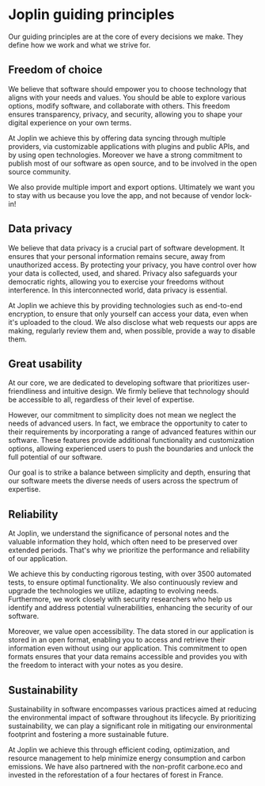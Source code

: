 # Joplin guiding principles

Our guiding principles are at the core of every decisions we make. They define how we work and what we strive for.

## Freedom of choice

We believe that software should empower you to choose technology that aligns with your needs and values. You should be able to explore various options, modify software, and collaborate with others. This freedom ensures transparency, privacy, and security, allowing you to shape your digital experience on your own terms.

At Joplin we achieve this by offering data syncing through multiple providers, via customizable applications with plugins and public APIs, and by using open technologies. Moreover we have a strong commitment to publish most of our software as open source, and to be involved in the open source community.

We also provide multiple import and export options. Ultimately we want you to stay with us because you love the app, and not because of vendor lock-in!

## Data privacy

We believe that data privacy is a crucial part of software development. It ensures that your personal information remains secure, away from unauthorized access. By protecting your privacy, you have control over how your data is collected, used, and shared. Privacy also safeguards your democratic rights, allowing you to exercise your freedoms without interference. In this interconnected world, data privacy is essential.

At Joplin we achieve this by providing technologies such as end-to-end encryption, to ensure that only yourself can access your data, even when it's uploaded to the cloud. We also disclose what web requests our apps are making, regularly review them and, when possible, provide a way to disable them.

## Great usability

At our core, we are dedicated to developing software that prioritizes user-friendliness and intuitive design. We firmly believe that technology should be accessible to all, regardless of their level of expertise.

However, our commitment to simplicity does not mean we neglect the needs of advanced users. In fact, we embrace the opportunity to cater to their requirements by incorporating a range of advanced features within our software. These features provide additional functionality and customization options, allowing experienced users to push the boundaries and unlock the full potential of our software.

Our goal is to strike a balance between simplicity and depth, ensuring that our software meets the diverse needs of users across the spectrum of expertise.

## Reliability

At Joplin, we understand the significance of personal notes and the valuable information they hold, which often need to be preserved over extended periods. That's why we prioritize the performance and reliability of our application.

We achieve this by conducting rigorous testing, with over 3500 automated tests, to ensure optimal functionality. We also continuously review and upgrade the technologies we utilize, adapting to evolving needs. Furthermore, we work closely with security researchers who help us identify and address potential vulnerabilities, enhancing the security of our software.

Moreover, we value open accessibility. The data stored in our application is stored in an open format, enabling you to access and retrieve their information even without using our application. This commitment to open formats ensures that your data remains accessible and provides you with the freedom to interact with your notes as you desire.

## Sustainability

Sustainability in software encompasses various practices aimed at reducing the environmental impact of software throughout its lifecycle. By prioritizing sustainability, we can play a significant role in mitigating our environmental footprint and fostering a more sustainable future.

At Joplin we achieve this through efficient coding, optimization, and resource management to help minimize energy consumption and carbon emissions. We have also partnered with the non-profit carbone.eco and invested in the reforestation of a four hectares of forest in France.